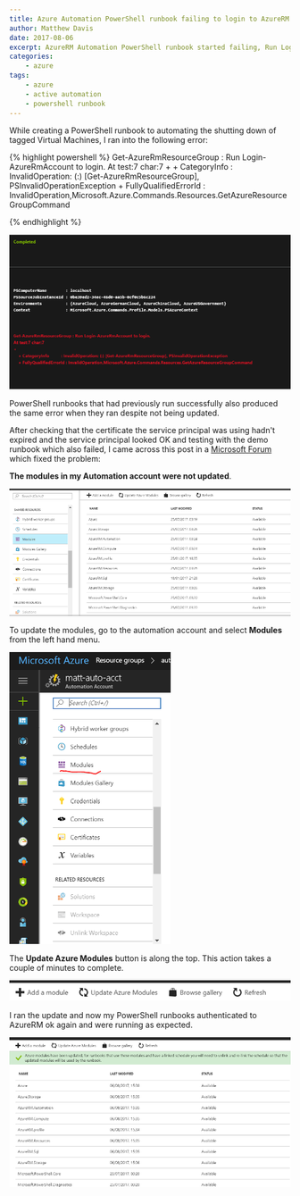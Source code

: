 ```yaml
---
title: Azure Automation PowerShell runbook failing to login to AzureRM
author: Matthew Davis
date: 2017-08-06
excerpt: AzureRM Automation PowerShell runbook started failing, Run Login-AzureRmAccount to login.
categories: 
    - azure
tags:
    - azure
    - active automation
    - powershell runbook
---
```


While creating a PowerShell runbook to automating the shutting down of tagged Virtual Machines, I ran into the following error:

{% highlight powershell %}
Get-AzureRmResourceGroup : Run Login-AzureRmAccount to login.
At test:7 char:7
+ 
    + CategoryInfo          : InvalidOperation: (:) [Get-AzureRmResourceGroup], PSInvalidOperationException
    + FullyQualifiedErrorId : InvalidOperation,Microsoft.Azure.Commands.Resources.GetAzureResourceGroupCommand

{% endhighlight %}

![login error when running PowerShell runbook](/images/azure-auto-module-update/login-error.png)

PowerShell runbooks that had previously run successfully also produced the same error when they ran despite not being updated.

After checking that the certificate the service principal was using hadn't expired and the service principal looked OK and testing with the demo runbook which also failed, I came across this post in a [Microsoft Forum] which fixed the problem:

**The modules in my Automation account were not updated**. 

![out of date modules](/images/azure-auto-module-update/azure-module-before-update.png)

To update the modules, go to the automation account and select **Modules** from the left hand menu.

![azure automation menu](/images/azure-auto-module-update/azure-auto-module.png)

The **Update Azure Modules** button is along the top. This action takes a couple of minutes to complete.

![update azure modules button](/images/azure-auto-module-update/update-azure-modules.png)

I ran the update and now my PowerShell runbooks authenticated to AzureRM ok again and were running as expected.

![updated modules](/images/azure-auto-module-update/azure-auto-module-update.png)

[Microsoft Forum]: https://social.msdn.microsoft.com/Forums/en-US/c38e01df-dac8-4095-9658-7b1d981fe8e6/azure-automation-error-run-loginazurermaccount-to-login?forum=azureautomation